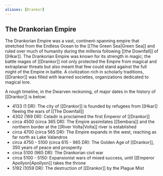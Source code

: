 ```yaml
---
aliases: [Drankor]
---
```


## The Drankorian Empire

The Drankorian Empire was a vast, continent-spanning empire that stretched from the Endless Ocean to the [[The Green Sea|Green Sea]] and ruled over much of humanity during the millenia following [[the Downfall]] of [[Hkar]]. The Drankorian Empire was known for its strength in magic; the battle mages of [[Drankor]] not only protected the Empire from magical and extraplanar threats but also meant that few could stand against the full might of the Empire in battle. A civilization rich in scholarly traditions, [[Drankor]] was filled with learned societies, organizations dedicated to magical lore.

A rough timeline, in the Dwarven reckoning, of major dates in the history of [[Drankor]] is below:

- 4133 (1 DR): The city of [[Drankor]] is founded by refugees from [[Hkar]] fleeing the wars of [[The Downfall]]
- 4302 (169 DR): Celadir is proclaimed the first Emperor of [[Drankor]]
- circa 4500 (circa 365 DR): The Empire assimilates [[Sembara]] and the northern border at the [[River Volta|Volta]] river is established
- circa 4700 (circa 565 DR): The Empire expands in the west, reaching as far north as Lake Valandros
- circa 4750 - 5100 (circa 615 - 965 DR): The Golden Age of [[Drankor]], 350 years of peace and prosperity
- circa 5100 (965 DR): The Drankorian civil war
- circa 5100 - 5150: Expansionist wars of mixed success, until [[Emperor Apollyon|Apollyon]] takes the throne
- 5192 (1059 DR): The destruction of [[Drankor]] by the Plague Mist
